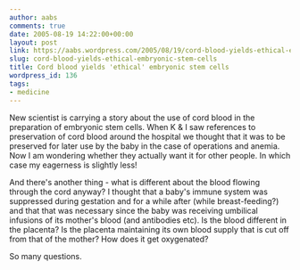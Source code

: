 ```yaml
---
author: aabs
comments: true
date: 2005-08-19 14:22:00+00:00
layout: post
link: https://aabs.wordpress.com/2005/08/19/cord-blood-yields-ethical-embryonic-stem-cells/
slug: cord-blood-yields-ethical-embryonic-stem-cells
title: Cord blood yields 'ethical' embryonic stem cells
wordpress_id: 136
tags:
- medicine
---
```


New scientist is carrying a story about the use of cord blood in the preparation of embryonic stem cells. When K & I saw references to preservation of cord blood around the hospital we thought that it was to be preserved for later use by the baby in the case of operations and anemia. Now I am wondering whether they actually want it for other people. In which case my eagerness is slightly less!

And there's another thing - what is different about the blood flowing through the cord anyway? I thought that a baby's immune system was suppressed during gestation and for a while after (while breast-feeding?) and that that was necessary since the baby was receiving umbilical infusions of its mother's blood (and antibodies etc). Is the blood different in the placenta? Is the placenta maintaining its own blood supply that is cut off from that of the mother? How does it get oxygenated?

So many questions.
